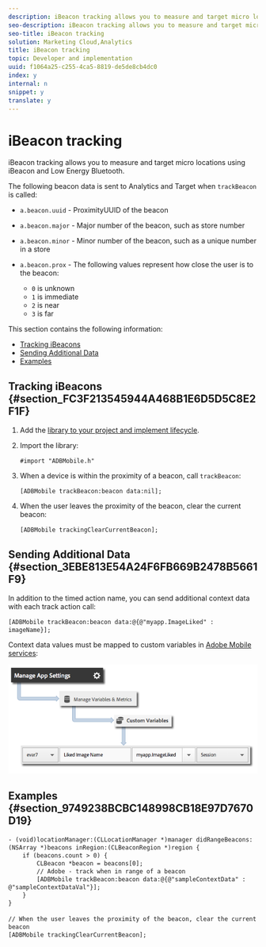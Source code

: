```yaml
---
description: iBeacon tracking allows you to measure and target micro locations using iBeacon and Low Energy Bluetooth.
seo-description: iBeacon tracking allows you to measure and target micro locations using iBeacon and Low Energy Bluetooth.
seo-title: iBeacon tracking
solution: Marketing Cloud,Analytics
title: iBeacon tracking
topic: Developer and implementation
uuid: f1064a25-c255-4ca5-8819-de5de8cb4dc0
index: y
internal: n
snippet: y
translate: y
---
```


# iBeacon tracking

iBeacon tracking allows you to measure and target micro locations using iBeacon and Low Energy Bluetooth.

The following beacon data is sent to Analytics and Target when `trackBeacon` is called:

* `a.beacon.uuid` - ProximityUUID of the beacon 
* `a.beacon.major` - Major number of the beacon, such as store number 
* `a.beacon.minor` - Minor number of the beacon, such as a unique number in a store 
* `a.beacon.prox` - The following values represent how close the user is to the beacon:

    * `0` is unknown 
    * `1` is immediate 
    * `2` is near 
    * `3` is far

This section contains the following information:

* [Tracking iBeacons](../location/ibeacon.md#section_FC3F213545944A468B1E6D5D5C8E2F1F) 
* [Sending Additional Data](../location/ibeacon.md#section_3EBE813E54A24F6FB669B2478B5661F9) 
* [Examples](../location/ibeacon.md#section_9749238BCBC148998CB18E97D7670D19)

## Tracking iBeacons {#section_FC3F213545944A468B1E6D5D5C8E2F1F}

1. Add the [library to your project and implement lifecycle](../getting_started/dev_qs.md#concept_13176B6E37F547D6935E37125F457972). 
1. Import the library: 

   ```
   #import "ADBMobile.h"
   ```

1. When a device is within the proximity of a beacon, call `trackBeacon`: 

   ```
   [ADBMobile trackBeacon:beacon data:nil];
   ```

1. When the user leaves the proximity of the beacon, clear the current beacon: 

   ```
   [ADBMobile trackingClearCurrentBeacon];
   ```

## Sending Additional Data {#section_3EBE813E54A24F6FB669B2478B5661F9}

In addition to the timed action name, you can send additional context data with each track action call:

```
[ADBMobile trackBeacon:beacon data:@{@"myapp.ImageLiked" : imageName}];
```

Context data values must be mapped to custom variables in [Adobe Mobile services](https://mobilemarketing.adobe.com): 

![](assets/map-variable-context-ltv.png)  

## Examples {#section_9749238BCBC148998CB18E97D7670D19}

```
- (void)locationManager:(CLLocationManager *)manager didRangeBeacons:(NSArray *)beacons inRegion:(CLBeaconRegion *)region { 
    if (beacons.count > 0) { 
        CLBeacon *beacon = beacons[0]; 
        // Adobe - track when in range of a beacon 
        [ADBMobile trackBeacon:beacon data:@{@"sampleContextData" : @"sampleContextDataVal"}]; 
    } 
} 
 
// When the user leaves the proximity of the beacon, clear the current beacon 
[ADBMobile trackingClearCurrentBeacon];
```

